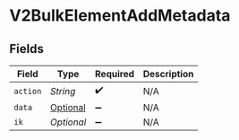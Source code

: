 # V2BulkElementAddMetadata


## Fields

| Field                                                                                         | Type                                                                                          | Required                                                                                      | Description                                                                                   |
| --------------------------------------------------------------------------------------------- | --------------------------------------------------------------------------------------------- | --------------------------------------------------------------------------------------------- | --------------------------------------------------------------------------------------------- |
| `action`                                                                                      | *String*                                                                                      | :heavy_check_mark:                                                                            | N/A                                                                                           |
| `data`                                                                                        | [Optional<V2BulkElementAddMetadataData>](../../models/shared/V2BulkElementAddMetadataData.md) | :heavy_minus_sign:                                                                            | N/A                                                                                           |
| `ik`                                                                                          | *Optional<String>*                                                                            | :heavy_minus_sign:                                                                            | N/A                                                                                           |